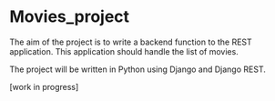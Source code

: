 # Movies_project

The aim of the project is to write a backend function to the REST application.
This application should handle the list of movies.

The project will be written in Python using Django and Django REST.

[work in progress]

